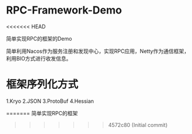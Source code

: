 # RPC-Framework-Demo
<<<<<<< HEAD

简单实现RPC的框架的Demo

简单利用Nacos作为服务注册和发现中心，实现RPC应用，Netty作为通信框架，利用BIO方式进行收发信息。

# 框架序列化方式

1.Kryo
2.JSON
3.ProtoBuf
4.Hessian


=======
简单实现RPC的框架
>>>>>>> 4572c80 (Initial commit)

